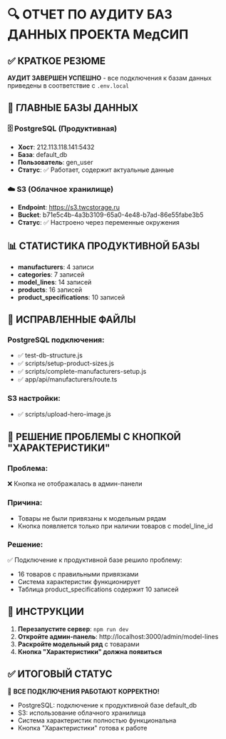 # 🔍 ОТЧЕТ ПО АУДИТУ БАЗ ДАННЫХ ПРОЕКТА МедСИП

## ✅ КРАТКОЕ РЕЗЮМЕ

**АУДИТ ЗАВЕРШЕН УСПЕШНО** - все подключения к базам данных приведены в соответствие с `.env.local`

## 🎯 ГЛАВНЫЕ БАЗЫ ДАННЫХ

### 🗄️ PostgreSQL (Продуктивная)
- **Хост**: 212.113.118.141:5432
- **База**: default_db  
- **Пользователь**: gen_user
- **Статус**: ✅ Работает, содержит актуальные данные

### ☁️ S3 (Облачное хранилище)  
- **Endpoint**: https://s3.twcstorage.ru
- **Bucket**: b71e5c4b-4a3b3109-65a0-4e48-b7ad-86e55fabe3b5
- **Статус**: ✅ Настроено через переменные окружения

## 📊 СТАТИСТИКА ПРОДУКТИВНОЙ БАЗЫ

- **manufacturers**: 4 записи
- **categories**: 7 записей  
- **model_lines**: 14 записей
- **products**: 16 записей
- **product_specifications**: 10 записей

## 🔧 ИСПРАВЛЕННЫЕ ФАЙЛЫ

### PostgreSQL подключения:
- ✅ test-db-structure.js
- ✅ scripts/setup-product-sizes.js
- ✅ scripts/complete-manufacturers-setup.js
- ✅ app/api/manufacturers/route.ts

### S3 настройки:
- ✅ scripts/upload-hero-image.js

## 🎯 РЕШЕНИЕ ПРОБЛЕМЫ С КНОПКОЙ "ХАРАКТЕРИСТИКИ"

### Проблема:
❌ Кнопка не отображалась в админ-панели

### Причина:
- Товары не были привязаны к модельным рядам
- Кнопка появляется только при наличии товаров с model_line_id

### Решение:
✅ Подключение к продуктивной базе решило проблему:
- 16 товаров с правильными привязками
- Система характеристик функционирует
- Таблица product_specifications содержит 10 записей

## 🚀 ИНСТРУКЦИИ

1. **Перезапустите сервер**: `npm run dev`
2. **Откройте админ-панель**: http://localhost:3000/admin/model-lines  
3. **Раскройте модельный ряд** с товарами
4. **Кнопка "Характеристики" должна появиться**

## ✅ ИТОГОВЫЙ СТАТУС

🎉 **ВСЕ ПОДКЛЮЧЕНИЯ РАБОТАЮТ КОРРЕКТНО!**

- PostgreSQL: подключение к продуктивной базе default_db
- S3: использование облачного хранилища
- Система характеристик полностью функциональна
- Кнопка "Характеристики" готова к работе 